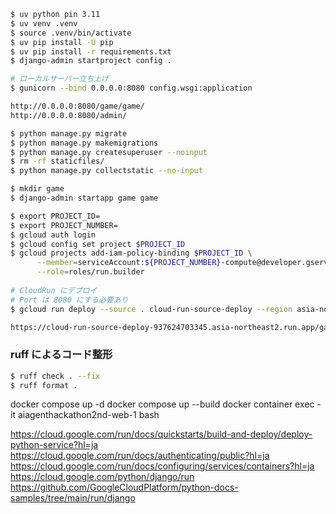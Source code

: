 ```sh
$ uv python pin 3.11
$ uv venv .venv
$ source .venv/bin/activate
$ uv pip install -U pip
$ uv pip install -r requirements.txt
$ django-admin startproject config .

# ローカルサーバー立ち上げ
$ gunicorn --bind 0.0.0.0:8080 config.wsgi:application

http://0.0.0.0:8080/game/game/
http://0.0.0.0:8080/admin/

$ python manage.py migrate
$ python manage.py makemigrations
$ python manage.py createsuperuser --noinput
$ rm -rf staticfiles/
$ python manage.py collectstatic --no-input

$ mkdir game
$ django-admin startapp game game
```

```sh
$ export PROJECT_ID=
$ export PROJECT_NUMBER=
$ gcloud auth login
$ gcloud config set project $PROJECT_ID
$ gcloud projects add-iam-policy-binding $PROJECT_ID \
      --member=serviceAccount:${PROJECT_NUMBER}-compute@developer.gserviceaccount.com \
      --role=roles/run.builder
  
# CloudRun にデプロイ
# Port は 8080 にする必要あり
$ gcloud run deploy --source . cloud-run-source-deploy --region asia-northeast2 --allow-unauthenticated

https://cloud-run-source-deploy-937624703345.asia-northeast2.run.app/game/game/
```

### ruff によるコード整形
```sh
$ ruff check . --fix
$ ruff format .
```
docker compose up -d
docker compose up --build
docker container exec -it aiagenthackathon2nd-web-1 bash

https://cloud.google.com/run/docs/quickstarts/build-and-deploy/deploy-python-service?hl=ja
https://cloud.google.com/run/docs/authenticating/public?hl=ja
https://cloud.google.com/run/docs/configuring/services/containers?hl=ja
https://cloud.google.com/python/django/run
https://github.com/GoogleCloudPlatform/python-docs-samples/tree/main/run/django
